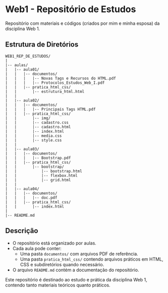 # Web1 - Repositório de Estudos

Repositório com materiais e códigos (criados por mim e minha esposa) da disciplina Web 1.

## Estrutura de Diretórios

```
WEB1_REP_DE_ESTUDOS/
|
|-- aulas/
|   |-- aula01/
|   |   |-- documentos/
|   |   |   |-- Novas Tags e Recursos do HTML.pdf
|   |   |   |-- Protocolos_Estudos_Web_I.pdf
|   |   |-- pratica_html_css/
|   |       |-- estrutura_html.html
|   |
|   |-- aula02/
|   |   |-- documentos/
|   |   |   |-- Principais Tags HTML.pdf
|   |   |-- pratica_html_css/
|   |       |-- img/
|   |       |-- cadastro.css
|   |       |-- cadastro.html
|   |       |-- index.html
|   |       |-- media.css
|   |       |-- style.css
|   |
|   |-- aula03/
|   |   |-- documentos/
|   |   |   |-- Bootstrap.pdf
|   |   |-- pratica_html_css/
|   |       |-- bootstrap/
|   |           |-- bootstrap.html
|   |           |-- flexbox.html
|   |           |-- grid.html
|   |
|   |-- aula04/
|   |   |-- documentos/
|   |   |   |-- doc.pdf
|   |   |-- pratica_html_css/
|   |       |-- index.html
|
|-- README.md
```

## Descrição

- O repositório está organizado por aulas.
- Cada aula pode conter:
  - Uma pasta `documentos/` com arquivos PDF de referência.
  - Uma pasta `pratica_html_css/` contendo arquivos práticos em HTML, CSS e subdiretórios quando necessário.
- O arquivo `README.md` contém a documentação do repositório.

Este repositório é destinado ao estudo e prática da disciplina Web 1, contendo tanto materiais teóricos quanto práticos.

